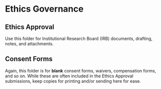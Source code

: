 # Ethics Governance

## Ethics Approval

Use this folder for Institutional Research Board (IRB) documents, drafting, notes, and attachments.

## Consent Forms

Again, this folder is for **blank** consent forms, waivers, compensation forms, and so on. While these are often included in the Ethics Approval submissions, keep copies for printing and/or sending here for ease.